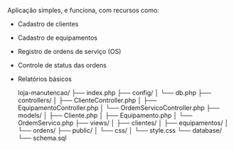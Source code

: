Aplicação simples, e funciona, com recursos como:
- Cadastro de clientes
- Cadastro de equipamentos
- Registro de ordens de serviço (OS)
- Controle de status das ordens
- Relatórios básicos

  loja-manutencao/
├── index.php
├── config/
│   └── db.php
├── controllers/
│   ├── ClienteController.php
│   ├── EquipamentoController.php
│   └── OrdemServicoController.php
├── models/
│   ├── Cliente.php
│   ├── Equipamento.php
│   └── OrdemServico.php
├── views/
│   ├── clientes/
│   ├── equipamentos/
│   └── ordens/
├── public/
│   └── css/
│       └── style.css
└── database/
    └── schema.sql
